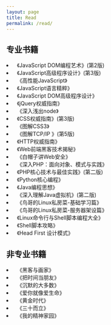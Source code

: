 ```yaml
---
layout: page
title: Read
permalink: /read/
---
```

<div class="read">	
	<h2>专业书籍</h2>
	<li><i class="fa fa-book"></i>&nbsp;&nbsp;《JavaScript DOM编程艺术》(第2版)</li>
	<li><i class="fa fa-book"></i>&nbsp;&nbsp;《JavaScript高级程序设计》(第3版)</li>
	<li><i class="fa fa-book"></i>&nbsp;&nbsp;《高性能JavaScript》</li>
	<li><i class="fa fa-book"></i>&nbsp;&nbsp;《JavaScript语言精粹》</li>
	<li><i class="fa fa-book"></i>&nbsp;&nbsp;《JavaScript DOM高级程序设计》</li>
	<li><i class="fa fa-book"></i>&nbsp;&nbsp;《jQuery权威指南》</li>
	<li><i class="fa fa-book"></i>&nbsp;&nbsp;《深入浅出node》</li>
	<li><i class="fa fa-book"></i>&nbsp;&nbsp;《CSS权威指南》(第3版)</li>
	<li><i class="fa fa-book"></i>&nbsp;&nbsp;《图解CSS3》</li>
	<li><i class="fa fa-book"></i>&nbsp;&nbsp;《图解TCP/IP 》(第5版)</li>
	<li><i class="fa fa-book"></i>&nbsp;&nbsp;《HTTP权威指南》</li>
	<li><i class="fa fa-book"></i>&nbsp;&nbsp;《Web前端黑客技术揭秘》</li>
	<li><i class="fa fa-book"></i>&nbsp;&nbsp;《白帽子讲Web安全》</li>
	<li><i class="fa fa-book"></i>&nbsp;&nbsp;《深入PHP：面向对象、模式与实践》</li>
	<li><i class="fa fa-book"></i>&nbsp;&nbsp;《PHP核心技术与最佳实践》(第二版)</li>
	<li><i class="fa fa-book"></i>&nbsp;&nbsp;《Python核心编程》</li>
	<li><i class="fa fa-book"></i>&nbsp;&nbsp;《Java编程思想》</li>
	<li><i class="fa fa-book"></i>&nbsp;&nbsp;《深入理解Java虚拟机》(第二版)</li>
	<li><i class="fa fa-book"></i>&nbsp;&nbsp;《鸟哥的Linux私房菜-基础学习篇》</li>
	<li><i class="fa fa-book"></i>&nbsp;&nbsp;《鸟哥的Linux私房菜-服务器架设篇》</li>
	<li><i class="fa fa-book"></i>&nbsp;&nbsp;《Linux命令行与Shell脚本编程大全》</li>
	<li><i class="fa fa-book"></i>&nbsp;&nbsp;《Shell脚本攻略》</li>
	<li><i class="fa fa-book"></i>&nbsp;&nbsp;《Head First 设计模式》</li>
	<h2>非专业书籍</h2>
	<li><i class="fa fa-book"></i>&nbsp;&nbsp;《黑客与画家》</li>
	<li><i class="fa fa-book"></i>&nbsp;&nbsp;《把时间当朋友》</li>
	<li><i class="fa fa-book"></i>&nbsp;&nbsp;《沉默的大多数》</li>
	<li><i class="fa fa-book"></i>&nbsp;&nbsp;《爱你就像爱生命》</li>
	<li><i class="fa fa-book"></i>&nbsp;&nbsp;《黄金时代》</li>
	<li><i class="fa fa-book"></i>&nbsp;&nbsp;《三十而立》</li>
	<li><i class="fa fa-book"></i>&nbsp;&nbsp;《我的精神家园》</li>
</div> 


